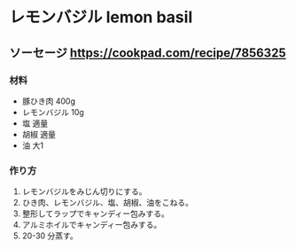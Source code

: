 # レモンバジル lemon basil

## ソーセージ https://cookpad.com/recipe/7856325

### 材料

- 豚ひき肉 400g
- レモンバジル 10g
- 塩 適量
- 胡椒 適量
- 油 大1

### 作り方

1. レモンバジルをみじん切りにする。
2. ひき肉、レモンバジル、塩、胡椒、油をこねる。
3. 整形してラップでキャンディー包みする。
4. アルミホイルでキャンディー包みする。
5. 20-30 分蒸す。

